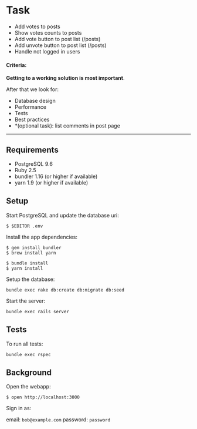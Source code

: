 # Task

* Add votes to posts
* Show votes counts to posts
* Add vote button to post list (/posts)
* Add unvote button to post list (/posts)
* Handle not logged in users

#### Criteria:

**Getting to a working solution is most important**.

After that we look for:

- Database design
- Performance
- Tests
- Best practices
- *(optional task): list comments in post page

---

## Requirements

- PostgreSQL 9.6
- Ruby 2.5
- bundler 1.16 (or higher if available)
- yarn 1.9 (or higher if available)

## Setup

Start PostgreSQL and update the database uri:

```
$ $EDITOR .env
```

Install the app dependencies:

```
$ gem install bundler
$ brew install yarn

$ bundle install
$ yarn install
```

Setup the database:

```
bundle exec rake db:create db:migrate db:seed
```

Start the server:

```
bundle exec rails server
```

## Tests

To run all tests:

```
bundle exec rspec
```

## Background

Open the webapp:

```
$ open http://localhost:3000
```

Sign in as:

email: `bob@example.com`
password: `password`
